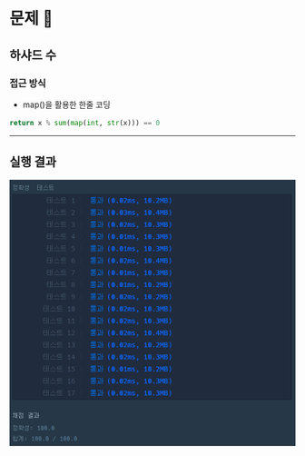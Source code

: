 # 문제 :book:

## 하샤드 수

### 접근 방식

- map()을 활용한 한줄 코딩
```python
return x % sum(map(int, str(x))) == 0
```

<hr>

## 실행 결과

![img.png](img.png)